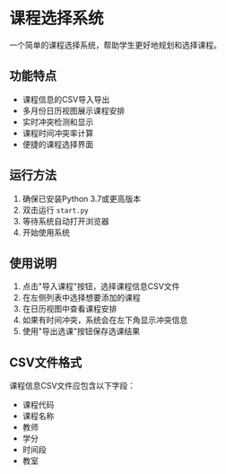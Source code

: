 # 课程选择系统

一个简单的课程选择系统，帮助学生更好地规划和选择课程。

## 功能特点

- 课程信息的CSV导入导出
- 多月份日历视图展示课程安排
- 实时冲突检测和显示
- 课程时间冲突率计算
- 便捷的课程选择界面

## 运行方法

1. 确保已安装Python 3.7或更高版本
2. 双击运行 `start.py`
3. 等待系统自动打开浏览器
4. 开始使用系统

## 使用说明

1. 点击"导入课程"按钮，选择课程信息CSV文件
2. 在左侧列表中选择想要添加的课程
3. 在日历视图中查看课程安排
4. 如果有时间冲突，系统会在左下角显示冲突信息
5. 使用"导出选课"按钮保存选课结果

## CSV文件格式

课程信息CSV文件应包含以下字段：
- 课程代码
- 课程名称
- 教师
- 学分
- 时间段
- 教室
